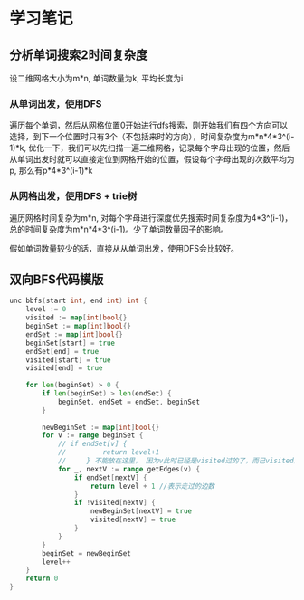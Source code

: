 # 学习笔记

## 分析单词搜索2时间复杂度

设二维网格大小为m*n, 单词数量为k, 平均长度为i
### 从单词出发，使用DFS
遍历每个单词，然后从网格位置0开始进行dfs搜索，刚开始我们有四个方向可以选择，到下一个位置时只有3个（不包括来时的方向），时间复杂度为m\*n\*4\*3^(i-1)\*k, 
优化一下，我们可以先扫描一遍二维网格，记录每个字母出现的位置，然后从单词出发时就可以直接定位到网格开始的位置，假设每个字母出现的次数平均为p,
那么有p\*4\*3^(i-1)\*k


### 从网格出发，使用DFS + trie树
遍历网格时间复杂为m\*n, 对每个字母进行深度优先搜索时间复杂度为4\*3^(i-1)，总的时间复杂度为m\*n\*4\*3^(i-1)。少了单词数量因子的影响。

假如单词数量较少的话，直接从从单词出发，使用DFS会比较好。

## 双向BFS代码模版

```go
unc bbfs(start int, end int) int {
    level := 0
    visited := map[int]bool{}
    beginSet := map[int]bool{}
    endSet := map[int]bool{}
    beginSet[start] = true
    endSet[end] = true
    visited[start] = true
    visited[end] = true
    
    for len(beginSet) > 0 {
        if len(beginSet) > len(endSet) {
            beginSet, endSet = endSet, beginSet
        }
        
        newBeginSet := map[int]bool{}
        for v := range beginSet {
            // if endSet[v] {
            //         return level+1
            //     } 不能放在这里， 因为v此时已经是visited过的了，而已visited过的v不会再被加入
            for _, nextV := range getEdges(v) {
                if endSet[nextV] {
                    return level + 1 //表示走过的边数
                }
                if !visited[nextV] {
                    newBeginSet[nextV] = true
                    visited[nextV] = true
                }
            }
        }
        beginSet = newBeginSet
        level++
    }
    return 0
}
```